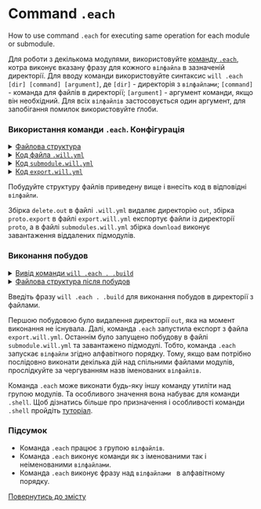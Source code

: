 # Command <code>.each</code>

How to use command <code>.each</code> for executing same operation for each module or submodule.

Для роботи з декількома модулями, використовуйте [команду `.each`](../concept/Command.md#Таблиця-команд-утиліти-willbe), котра виконує вказану фразу для кожного `вілфайла` в зазначеній директорії. Для вводу команди використовуйте синтаксис `will .each [dir] [command] [argument]`, де `[dir]` - директорія з `вілфайлами`; `[command]` - команда для файлів в директорії; `[argument]` - аргумент команди, якщо він необхідний. Для всіх `вілфайлів` застосовується один аргумент, для запобігання помилок використовуйте ґлоби. 

### Використання команди `.each`. Конфігурація

<details>
  <summary><u>Файлова структура</u></summary>

```  
named 
  ├── proto
  │     └── file.txt
  ├── submodule.will.yml
  ├── export.will.yml
  └── .will.yml       

```

</details>
<details>
    <summary><u>Код файла <code>.will.yml</code></u></summary>

```yaml
about :

  name : deleteOut
  description : "To test .each command"

path :

  fileToDelete :
    path : 'out'

step  :

  delete.out :
    inherit : files.delete
    filePath : path::fileToDelete

build :

  delete.out :
    criterion :
      default : 1
    steps :
      - delete.*

```

</details>
<details>
    <summary><u>Код <code>submodule.will.yml</code></u></summary>

```yaml
about :

  name : submodules
  description : "To test .each command"
  version : 0.0.1

submodule :

  PathBasic : git+https:///github.com/Wandalen/wPathBasic.git/out/wPathBasic#master
  
build : 
  
  download : 
    criterion :
      default : 1
    steps : 
      - submodules.download

```

</details>
<details>
    <summary><u>Код <code>export.will.yml</code></u></summary>

```yaml
about :

  name : export
  description : "To test .each command"
  version : 0.0.1

path : 

  out : 'out'
  proto : 'proto'
  
step : 

  export : 
    inherit : module.export
    export : path::proto
  
build : 

  proto.export : 
    criterion : 
      default : 1
    steps :
      - step::export
   
```

</details>

Побудуйте структуру файлів приведену вище і внесіть код в відповідні `вілфайли`.

Збірка `delete.out` в файлі `.will.yml` видаляє директорію `out`, збірка `proto.export` в файлі `export.will.yml` експортує файли із директорії `proto`, а в файлі `submodules.will.yml` збірка `download` виконує завантаження віддалених підмодулів.  

### Виконання побудов

<details>
  <summary><u>Вивід команди <code>will .each . .build</code></u></summary>

```
[user@user ~]$ will .each . .build
...
Module at /path_to_file/.will.yml
 . Read : /path_to_file/.will.yml
 . Read 1 will-files in 0.924s 

    Building module::deleteOut / build::delete.submodule
     - filesDelete 0 files at /path_to_file/out in 0.002s
    Built module::deleteOut / build::delete.submodule in 0.108s

...

    Building module::export / build::export
     + Write out archive /path_to_file/ : out/export.out.tgs <- proto
     + Write out will-file /path_to_file/out/export.out.will.yml
     + Exported export with 2 files in 2.311s
    Built module::export / build::export in 2.363s
    
...

    Building module::submodules / build::download
       . Read : /path_to_file/.module/PathBasic/out/wPathBasic.out.will.yml
       + module::PathBasic version master was downloaded in 5.974s
     + 1/1 submodule(s) of module::submodules were downloaded in 5.981s
    Built module::submodules / build::download in 6.019s

```
</details>
<details>
  <summary><u>Файлова структура після побудов</u></summary>

```  
named 
  ├── .module
  │     └── PathBasic
  ├── proto
  │     └── file.txt
  ├── out
  │     └── export.out.will.yml
  ├── submodule.will.yml
  ├── export.will.yml
  └── .will.yml       

```

</details>

Введіть фразу `will .each . .build` для виконання побудов в директорії з файлами.

Першою побудовою було видалення директорії `out`, яка на момент виконання не існувала. Далі, команда `.each` запустила експорт з файла `export.will.yml`. Останнім було запущено побудову в файлі `submodule.will.yml` та завантажено підмодулі. Тобто, команда `.each` запускає `вілфайли` згідно алфавітного порядку. Тому, якщо вам потрібно послідовно виконати декілька дій над спільними файлами модулів, прослідкуйте за чергуванням назв іменованих `вілфайлів`.  

Команда `.each` може виконати будь-яку іншу команду утиліти над групою модулів. Та особливого значення вона набуває для команди `.shell`. Щоб дізнатись більше про призначення і особливості  команди `.shell` пройдіть [туторіал](CommandShell.md).

### Підсумок  

- Команда `.each` працює з групою `вілфайлів`.
- Команда `.each` виконує команди як з іменованими так і неіменованими `вілфайлами`.
- Команда `.each` виконує фразу над `вілфайлами ` в алфавітному порядку.

[Повернутись до змісту](../README.md#tutorials)
